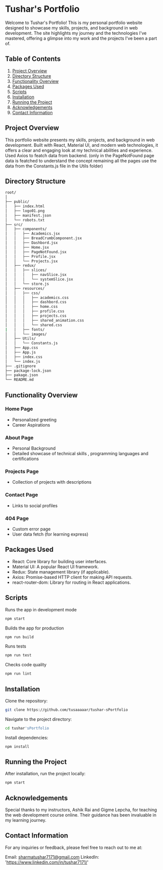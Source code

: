 # Tushar's Portfolio

Welcome to Tushar's Portfolio! This is my personal portfolio website designed to showcase my skills, projects, and background in web development. The site highlights my journey and the technologies I've mastered, offering a glimpse into my work and the projects I've been a part of.

## Table of Contents

1. [Project Overview](#project-overview)
2. [Directory Structure](#directory-structure)
3. [Functionality Overview](#functionality-overview)
4. [Packages Used](#packages-used)
5. [Scripts](#scripts)
6. [Installation](#installation)
7. [Running the Project](#running-the-project)
8. [Acknowledgements](#Acknowledgements)
9. [Contact Information](#contact-information)


## Project Overview

This portfolio website presents my skills, projects, and background in web development. Built with React, Material UI, and modern web technologies, it offers a clear and engaging look at my technical abilities and experience. Used Axios to featch data from backend. (only in the PageNotFound page data is featched to understand the concept remaining all the pages use the data from the Constants.js file in the Utils folder)

## Directory Structure

```bash
root/
│
├── public/
│   ├── index.html
│   ├── logo01.png
│   ├── manifest.json
│   └── robots.txt
├── src/
│   ├── components/
│   │   ├── Academics.jsx
│   │   ├── BreadCrumbComponent.jsx
│   │   ├── Dashbord.jsx
│   │   ├── Home.jsx
│   │   ├── PageNotFound.jsx
│   │   ├── Profile.jsx
│   │   └── Projects.jsx
│   ├── redux/
│   │   ├── slices/
│   │   │   ├── navSlice.jsx
│   │   │   └── systemSlice.jsx
│   │   └── store.js
│   ├── resources/
│   │   ├── css/
│   │   │   ├── academics.css
│   │   │   ├── dashbord.css
│   │   │   ├── home.css
│   │   │   ├── profile.css
│   │   │   ├── projects.css
│   │   │   ├── shared_animation.css
│   │   │   └── shared.css
|   │   ├── fonts/
│   │   └── images/
│   ├── Utils/
│   │   └── Constants.js
│   ├── App.css
│   ├── App.js
│   ├── index.css
│   └── index.js
├── .gitignore
├── package-lock.json
├── pakage.json
└── README.md
```

## Functionality Overview

### Home Page

- Personalized greeting
- Career Aspirations

### About Page

- Personal Background 
- Detailed showcase of technical skills , programming languages and certifications

### Projects Page

- Collection of projects with descriptions

### Contact Page

- Links to social profiles

### 404 Page

- Custom error page
- User data fetch (for learning express)

## Packages Used

- React: Core library for building user interfaces.
- Material UI: A popular React UI framework.
- Redux: State management library (if applicable).
- Axios: Promise-based HTTP client for making API requests.
- react-router-dom: Library for routing in React applications.

## Scripts

Runs the app in development mode

```bash
npm start
```

Builds the app for production

```bash
npm run build
```

Runs tests

```bash
npm run test
```

Checks code quality

```bash
npm run lint
```

## Installation

Clone the repository:

```bash
git clone https://github.com/tusaaaaar/tushar-sPortfolio
```

Navigate to the project directory:

```bash
cd tushar'sPortfolio
```

Install dependencies:

```bash
npm install
```

## Running the Project

After installation, run the project locally:

```bash
npm start
```

## Acknowledgements

Special thanks to my instructors, Ashik Rai and Gigme Lepcha, for teaching the web development course online. Their guidance has been invaluable in my learning journey.

## Contact Information
For any inquiries or feedback, please feel free to reach out to me at:

Email: sharmatushar7171@gmail.com
LinkedIn: 'https://www.linkedin.com/in/tushar7171/'